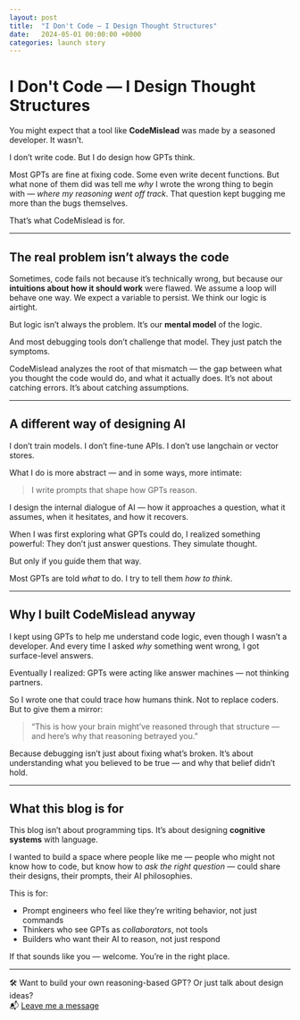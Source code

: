 ```yaml
---
layout: post
title:  "I Don't Code — I Design Thought Structures"
date:   2024-05-01 00:00:00 +0000
categories: launch story
---
```


# I Don't Code — I Design Thought Structures

You might expect that a tool like **CodeMislead** was made by a seasoned developer. It wasn’t.

I don’t write code. But I do design how GPTs think.

Most GPTs are fine at fixing code. Some even write decent functions. But what none of them did was tell me *why* I wrote the wrong thing to begin with — *where my reasoning went off track*. That question kept bugging me more than the bugs themselves.

That’s what CodeMislead is for.

---

## The real problem isn’t always the code

Sometimes, code fails not because it’s technically wrong, but because our **intuitions about how it should work** were flawed. We assume a loop will behave one way. We expect a variable to persist. We think our logic is airtight.

But logic isn’t always the problem. It’s our **mental model** of the logic.

And most debugging tools don’t challenge that model. They just patch the symptoms.

CodeMislead analyzes the root of that mismatch — the gap between what you thought the code would do, and what it actually does. It’s not about catching errors. It’s about catching assumptions.

---

## A different way of designing AI

I don’t train models. I don’t fine-tune APIs. I don’t use langchain or vector stores.

What I do is more abstract — and in some ways, more intimate:

> I write prompts that shape how GPTs reason.

I design the internal dialogue of AI — how it approaches a question, what it assumes, when it hesitates, and how it recovers.

When I was first exploring what GPTs could do, I realized something powerful: 
They don’t just answer questions. They simulate thought.

But only if you guide them that way.

Most GPTs are told *what* to do. I try to tell them *how to think*.

---

## Why I built CodeMislead anyway

I kept using GPTs to help me understand code logic, even though I wasn’t a developer. And every time I asked *why* something went wrong, I got surface-level answers.

Eventually I realized: GPTs were acting like answer machines — not thinking partners.

So I wrote one that could trace how humans think.
Not to replace coders. But to give them a mirror:

> “This is how your brain might’ve reasoned through that structure — and here’s why that reasoning betrayed you.”

Because debugging isn’t just about fixing what’s broken. It’s about understanding what you believed to be true — and why that belief didn’t hold.

---

## What this blog is for

This blog isn’t about programming tips.
It’s about designing **cognitive systems** with language.

I wanted to build a space where people like me — people who might not know how to code, but know how to *ask the right question* — could share their designs, their prompts, their AI philosophies.

This is for:
- Prompt engineers who feel like they’re writing behavior, not just commands
- Thinkers who see GPTs as *collaborators*, not tools
- Builders who want their AI to reason, not just respond

If that sounds like you — welcome. You’re in the right place.

---

🛠 Want to build your own reasoning-based GPT? Or just talk about design ideas?  
📬 [Leave me a message](https://docs.google.com/forms/d/e/1FAIpQLSeG2IN6p4ms228eqT6DC2JpBENbtcyKtaoNpbafvyKcxhiIiA/viewform?usp=dialog)
